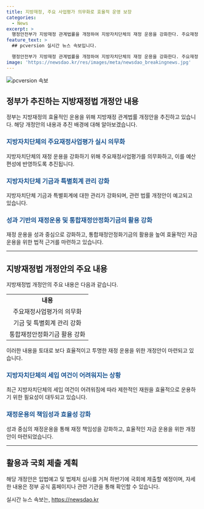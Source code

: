 ```yaml
---
title: 지방재정, 주요 사업평가 의무화로 효율적 운영 보장
categories:
  - News
excerpt: >
  행정안전부가 지방재정 관계법률을 개정하여 지방자치단체의 재정 운용을 강화한다. 주요재정사업평가를 의무화하고, 기금과 특별회계에 대한 강화된 관리를 추진한다. 이는 지방자치단체의 세입여건이 어려워진 상황에서 효율적인 재정 운용을 지원하기 위해 마련된 것으로, 8월 5일까지 입법예고되며, 성과 기반의 재정 운용을 강화하고 효율적인 자금 운용을 위해 체계를 마련한다. 오는 하반기에 국회에 제출할 예정이다. (출처: 정책브리핑)
feature_text: >
  ## pcversion 실시간 뉴스 속보입니다.

  행정안전부가 지방재정 관계법률을 개정하여 지방자치단체의 재정 운용을 강화한다. 주요재정사업평가를 의무화하고, 기금과 특별회계에 대한 강화된 관리를 추진한다. 이는 지방자치단체의 세입여건이 어려워진 상황에서 효율적인 재정 운용을 지원하기 위해 마련된 것으로, 8월 5일까지 입법예고되며, 성과 기반의 재정 운용을 강화하고 효율적인 자금 운용을 위해 체계를 마련한다. 오는 하반기에 국회에 제출할 예정이다. (출처: 정책브리핑)
image: 'https://newsdao.kr/res/images/meta/newsdao_breakingnews.jpg'
---
```


<p><img src="https://newsdao.kr/res/images/meta/newsdao_breakingnews.jpg" alt="pcversion 속보" /></p>

<h2 data-ke-size="size26">정부가 추진하는 지방재정법 개정안 내용</h2>

<p data-ke-size="size16">정부는 지방재정의 효율적인 운용을 위해 지방재정 관계법률 개정안을 추진하고 있습니다. 해당 개정안의 내용과 추진 배경에 대해 알아보겠습니다.</p>

<h3><b><span style="color: #1a5490;">지방자치단체의 주요재정사업평가 실시 의무화</span></b></h3>

<p data-ke-size="size16">지방자치단체의 재정 운용을 강화하기 위해 주요재정사업평가를 의무화하고, 이를 예산 편성에 반영하도록 추진됩니다.</p>

<h3><b><span style="color: #1a5490;">지방자치단체 기금과 특별회계 관리 강화</span></b></h3>

<p data-ke-size="size16">지방자치단체 기금과 특별회계에 대한 관리가 강화되며, 관련 법률 개정안이 예고되고 있습니다.</p>

<h3><b><span style="color: #1a5490;">성과 기반의 재정운용 및 통합재정안정화기금의 활용 강화</span></b></h3>

<p data-ke-size="size16">재정 운용을 성과 중심으로 강화하고, 통합재정안정화기금의 활용을 높여 효율적인 자금 운용을 위한 법적 근거를 마련하고 있습니다.</p>

<hr>

<h2 data-ke-size="size26">지방재정법 개정안의 주요 내용</h2>

<p data-ke-size="size16">지방재정법 개정안의 주요 내용은 다음과 같습니다. </p>

<table>
   <tr>
      <td style="text-align: center; height: 17px;"><b>내용</b></td>
   </tr>
   <tr>
      <td style="text-align: center; height: 17px;">주요재정사업평가의 의무화</td>
   </tr>
   <tr>
      <td style="text-align: center; height: 17px;">기금 및 특별회계 관리 강화</td>
   </tr>
   <tr>
      <td style="text-align: center; height: 17px;">통합재정안정화기금 활용 강화</td>
   </tr>
</table>

<p data-ke-size="size16">이러한 내용을 토대로 보다 효율적이고 투명한 재정 운용을 위한 개정안이 마련되고 있습니다.</p>

<h3><b><span style="color: #1a5490;">지방자치단체의 세입 여건이 어려워지는 상황</span></b></h3>

<p data-ke-size="size16">최근 지방자치단체의 세입 여건이 어려워짐에 따라 제한적인 재원을 효율적으로 운용하기 위한 필요성이 대두되고 있습니다.</p>

<h3><b><span style="color: #1a5490;">재정운용의 책임성과 효율성 강화</span></b></h3>

<p data-ke-size="size16">성과 중심의 재정운용을 통해 재정 책임성을 강화하고, 효율적인 자금 운용을 위한 개정안이 마련되었습니다.</p>

<hr>

<h2 data-ke-size="size26">활용과 국회 제출 계획</h2>

<p data-ke-size="size16">해당 개정안은 입법예고 및 법제처 심사를 거쳐 하반기에 국회에 제출할 예정이며, 자세한 내용은 정부 공식 홈페이지나 관련 기관을 통해 확인할 수 있습니다.</p>
실시간 뉴스 속보는, <a href="https://newsdao.kr" rel="dofollow">https://newsdao.kr</a>


